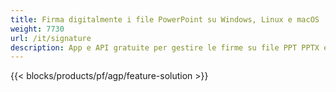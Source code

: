 ```yaml
---
title: Firma digitalmente i file PowerPoint su Windows, Linux e macOS
weight: 7730
url: /it/signature
description: App e API gratuite per gestire le firme su file PPT PPTX e ODP
---
```


{{< blocks/products/pf/agp/feature-solution >}} 

